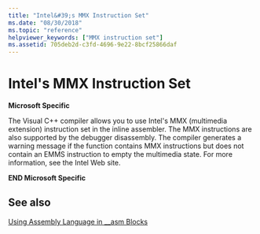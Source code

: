 ```yaml
---
title: "Intel&#39;s MMX Instruction Set"
ms.date: "08/30/2018"
ms.topic: "reference"
helpviewer_keywords: ["MMX instruction set"]
ms.assetid: 705deb2d-c3fd-4696-9e22-8bcf25866daf
---
```

# Intel&#39;s MMX Instruction Set

**Microsoft Specific**

The Visual C++ compiler allows you to use Intel's MMX (multimedia extension) instruction set in the inline assembler. The MMX instructions are also supported by the debugger disassembly. The compiler generates a warning message if the function contains MMX instructions but does not contain an EMMS instruction to empty the multimedia state. For more information, see the Intel Web site.

**END Microsoft Specific**

## See also

[Using Assembly Language in __asm Blocks](../../assembler/inline/using-assembly-language-in-asm-blocks.md)<br/>
